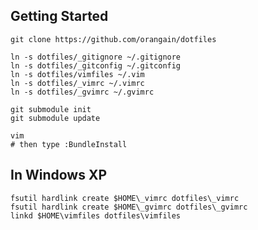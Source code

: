 
Getting Started
---------------

```
git clone https://github.com/orangain/dotfiles

ln -s dotfiles/_gitignore ~/.gitignore
ln -s dotfiles/_gitconfig ~/.gitconfig
ln -s dotfiles/vimfiles ~/.vim
ln -s dotfiles/_vimrc ~/.vimrc
ln -s dotfiles/_gvimrc ~/.gvimrc

git submodule init
git submodule update

vim
# then type :BundleInstall
```

In Windows XP
-------------

```
fsutil hardlink create $HOME\_vimrc dotfiles\_vimrc
fsutil hardlink create $HOME\_gvimrc dotfiles\_gvimrc
linkd $HOME\vimfiles dotfiles\vimfiles
```
